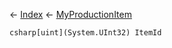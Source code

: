 ← [Index](Api-Index) ← [MyProductionItem](Sandbox.ModAPI.Ingame.MyProductionItem)

```csharp[uint](System.UInt32) ItemId```
